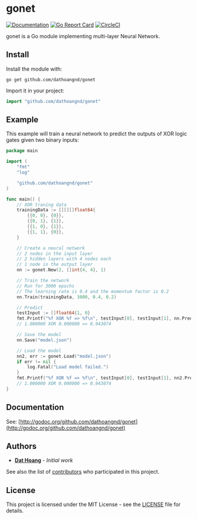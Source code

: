 # gonet
[![Documentation](https://godoc.org/github.com/dathoangnd/gonet?status.svg)](http://godoc.org/github.com/dathoangnd/gonet)
[![Go Report Card](https://goreportcard.com/badge/github.com/dathoangnd/gonet)](https://goreportcard.com/report/github.com/dathoangnd/gonet)
[![CircleCI](https://circleci.com/gh/dathoangnd/gonet.svg?style=svg)](https://circleci.com/gh/dathoangnd/gonet)

gonet is a Go module implementing multi-layer Neural Network.

## Install
Install the module with:

```
go get github.com/dathoangnd/gonet
```
Import it in your project:

```go
import "github.com/dathoangnd/gonet"
```
## Example
This example will train a neural network to predict the outputs of XOR logic gates given two binary inputs:

```go
package main

import (
	"fmt"
	"log"

	"github.com/dathoangnd/gonet"
)

func main() {
	// XOR traning data
	trainingData := [][][]float64{
		{{0, 0}, {0}},
		{{0, 1}, {1}},
		{{1, 0}, {1}},
		{{1, 1}, {0}},
	}

	// Create a neural network
	// 2 nodes in the input layer
	// 2 hidden layers with 4 nodes each
	// 1 node in the output layer
	nn := gonet.New(2, []int{4, 4}, 1)

	// Train the network
	// Run for 3000 epochs
	// The learning rate is 0.4 and the momentum factor is 0.2
	nn.Train(trainingData, 3000, 0.4, 0.2)

	// Predict
	testInput := []float64{1, 0}
	fmt.Printf("%f XOR %f => %f\n", testInput[0], testInput[1], nn.Predict(testInput)[0])
	// 1.000000 XOR 0.000000 => 0.943074

	// Save the model
	nn.Save("model.json")

	// Load the model
	nn2, err := gonet.Load("model.json")
	if err != nil {
		log.Fatal("Load model failed.")
	}
	fmt.Printf("%f XOR %f => %f\n", testInput[0], testInput[1], nn2.Predict(testInput)[0])
	// 1.000000 XOR 0.000000 => 0.943074
}
```
## Documentation
See: [http://godoc.org/github.com/dathoangnd/gonet](http://godoc.org/github.com/dathoangnd/gonet)
## Authors

* [**Dat Hoang**](https://github.com/dathoangnd) - *Initial work*

See also the list of [contributors](https://github.com/dathoangnd/gonet/graphs/contributors) who participated in this project.

## License

This project is licensed under the MIT License - see the [LICENSE](LICENSE) file for details.
